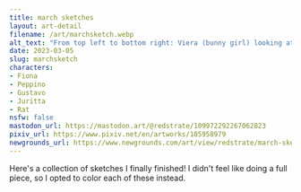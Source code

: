 ```yaml
---
title: march sketches
layout: art-detail
filename: /art/marchsketch.webp
alt_text: "From top left to bottom right: Viera (bunny girl) looking at the viewer. Peppino from Pizza Tower opening a food container, annoyed to find a small rat inside. Fiona from Haunting Ground, looking around and gripping her left arm. A TV screen with Gustavo from Pizza Tower looking down at the drawings below, and a rat sits behind him. A woman with orange-brownish hair is looking at the viewer with her arms crossed. The same woman looking annoyed at the viewer. The same Viera from before, but this time in battle clothes and laying on a bed? Then finally a woman with pink hair, wearing a badly drawn maid outfit and holding a badly drawn broom to match."
date: 2023-03-05
slug: marchsketch
characters:
- Fiona
- Peppino
- Gustavo
- Juritta
- Rat
nsfw: false
mastodon_url: https://mastodon.art/@redstrate/109972292267062823
pixiv_url: https://www.pixiv.net/en/artworks/105958979
newgrounds_url: https://www.newgrounds.com/art/view/redstrate/march-sketch-dump
---
```

Here's a collection of sketches I finally finished! I didn't feel like doing a full piece, so I opted to color each of these instead.

